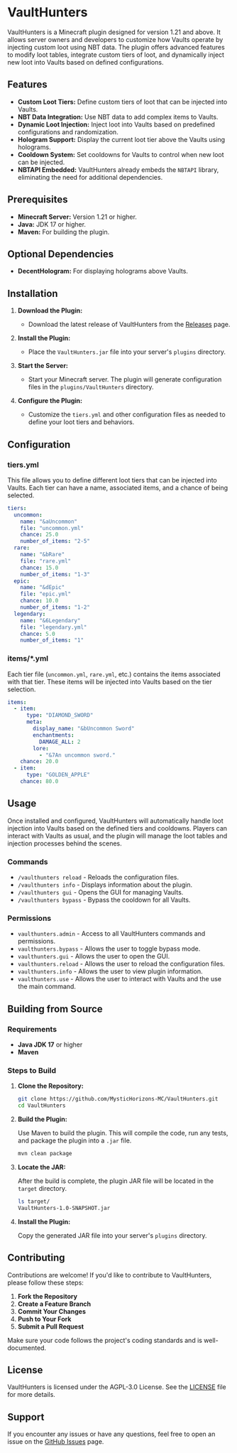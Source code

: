 # VaultHunters

VaultHunters is a Minecraft plugin designed for version 1.21 and above. It allows server owners and developers to customize how Vaults operate by injecting custom loot using NBT data. The plugin offers advanced features to modify loot tables, integrate custom tiers of loot, and dynamically inject new loot into Vaults based on defined configurations.

## Features

- **Custom Loot Tiers:** Define custom tiers of loot that can be injected into Vaults.
- **NBT Data Integration:** Use NBT data to add complex items to Vaults.
- **Dynamic Loot Injection:** Inject loot into Vaults based on predefined configurations and randomization.
- **Hologram Support:** Display the current loot tier above the Vaults using holograms.
- **Cooldown System:** Set cooldowns for Vaults to control when new loot can be injected.
- **NBTAPI Embedded:** VaultHunters already embeds the `NBTAPI` library, eliminating the need for additional dependencies.

## Prerequisites

- **Minecraft Server:** Version 1.21 or higher.
- **Java:** JDK 17 or higher.
- **Maven:** For building the plugin.

## Optional Dependencies

- **DecentHologram:** For displaying holograms above Vaults.

## Installation

1. **Download the Plugin:**
    - Download the latest release of VaultHunters from the [Releases](https://github.com/MysticHorizons-MC/VaultHunters/releases) page.

2. **Install the Plugin:**
    - Place the `VaultHunters.jar` file into your server's `plugins` directory.

3. **Start the Server:**
    - Start your Minecraft server. The plugin will generate configuration files in the `plugins/VaultHunters` directory.

4. **Configure the Plugin:**
    - Customize the `tiers.yml` and other configuration files as needed to define your loot tiers and behaviors.

## Configuration

### tiers.yml

This file allows you to define different loot tiers that can be injected into Vaults. Each tier can have a name, associated items, and a chance of being selected.

```yaml
tiers:
  uncommon:
    name: "&aUncommon"
    file: "uncommon.yml"
    chance: 25.0
    number_of_items: "2-5"
  rare:
    name: "&bRare"
    file: "rare.yml"
    chance: 15.0
    number_of_items: "1-3"
  epic:
    name: "&dEpic"
    file: "epic.yml"
    chance: 10.0
    number_of_items: "1-2"
  legendary:
    name: "&6Legendary"
    file: "legendary.yml"
    chance: 5.0
    number_of_items: "1"
```

### items/*.yml

Each tier file (`uncommon.yml`, `rare.yml`, etc.) contains the items associated with that tier. These items will be injected into Vaults based on the tier selection.

```yaml
items:
  - item:
      type: "DIAMOND_SWORD"
      meta:
        display_name: "&bUncommon Sword"
        enchantments:
          DAMAGE_ALL: 2
        lore:
          - "&7An uncommon sword."
    chance: 20.0
  - item:
      type: "GOLDEN_APPLE"
    chance: 80.0
```

## Usage

Once installed and configured, VaultHunters will automatically handle loot injection into Vaults based on the defined tiers and cooldowns. Players can interact with Vaults as usual, and the plugin will manage the loot tables and injection processes behind the scenes.

### Commands

- `/vaulthunters reload` - Reloads the configuration files.
- `/vaulthunters info` - Displays information about the plugin.
- `/vaulthunters gui` - Opens the GUI for managing Vaults.
- `/vaulthunters bypass` - Bypass the cooldown for all Vaults.

### Permissions

- `vaulthunters.admin` - Access to all VaultHunters commands and permissions.
- `vaulthunters.bypass` - Allows the user to toggle bypass mode.
- `vaulthunters.gui` - Allows the user to open the GUI.
- `vaulthunters.reload` - Allows the user to reload the configuration files.
- `vaulthunters.info` - Allows the user to view plugin information.
- `vaulthunters.use` - Allows the user to interact with Vaults and the use the main command.

## Building from Source

### Requirements

- **Java JDK 17** or higher
- **Maven**

### Steps to Build

1. **Clone the Repository:**

   ```bash
   git clone https://github.com/MysticHorizons-MC/VaultHunters.git
   cd VaultHunters
   ```

2. **Build the Plugin:**

   Use Maven to build the plugin. This will compile the code, run any tests, and package the plugin into a `.jar` file.

   ```bash
   mvn clean package
   ```

3. **Locate the JAR:**

   After the build is complete, the plugin JAR file will be located in the `target` directory.

   ```bash
   ls target/
   VaultHunters-1.0-SNAPSHOT.jar
   ```

4. **Install the Plugin:**

   Copy the generated JAR file into your server's `plugins` directory.

## Contributing

Contributions are welcome! If you'd like to contribute to VaultHunters, please follow these steps:

1. **Fork the Repository**
2. **Create a Feature Branch**
3. **Commit Your Changes**
4. **Push to Your Fork**
5. **Submit a Pull Request**

Make sure your code follows the project's coding standards and is well-documented.

## License

VaultHunters is licensed under the AGPL-3.0 License. See the [LICENSE](LICENSE) file for more details.

## Support

If you encounter any issues or have any questions, feel free to open an issue on the [GitHub Issues](https://github.com/MysticHorizons-MC/VaultHunters/issues) page.
